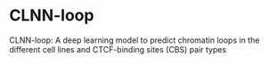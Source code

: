# CLNN-loop
CLNN-loop: A deep learning model to predict chromatin loops in the different cell lines and CTCF-binding sites (CBS) pair types
